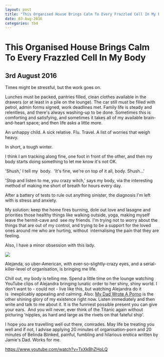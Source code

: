 ```yaml
---
layout: post
title: "This Organised House Brings Calm To Every Frazzled Cell In My Body"
date: 03-Aug-2016
categories: tbd
---
```


# This Organised House Brings Calm To Every Frazzled Cell In My Body

## 3rd August 2016

Times might be stressful,   but the work goes on.

Lunches must be packed,   pantries filled,   clean clothes available in the drawers (or at least in a pile on the lounge). The car still must be filled with petrol, admin forms signed, work deadlines met. Family life is steady and relentless, and there's always washing-up to be done. Sometimes this is comforting and satisfying, and sometimes it takes all of my available brain-and-heart space; and then life asks a little more.

An unhappy child. A sick relative. Flu. Travel. A list of worries that weigh heavy.

In short, a tough winter.

I think I am tracking along fine, one foot in front of the other, and then my body starts doing something to let me know it's not OK.

'Shush,' I tell my  body.  'It's fine, we're on top of it all, body. Shush...'

'Stop and listen to me, you crazy witch,' says my body, via the interesting method of making me short of breath for hours every day.

After a battery of tests to rule out anything sinister, the diagnosis I'm left with is stress and anxiety.

My solution: keep the home fires burning, dole out love and lasagne and priorities those healthy things like walking outside, yoga, making myself leave the hermit-cave and  see my friends. I'm trying not to worry about the things that are out of my control, and trying to be a support for the loved ones around me who are hurting, without  internalising the pain that they are feeling.

Also, I have a minor obsession with this lady.

<img class="photo-horiz" src="https://yt3.ggpht.com/-67MWtaVCQZM/AAAAAAAAAAI/AAAAAAAAAAA/eZiB0mNbLiI/s900-c-k-no-rj-c0xffffff/photo.jpg" />

Alejanda, so uber-American, with ever-so-slightly-crazy eyes, and a serial-killer-level of organisation, is bringing me life.

Chill out, my body is telling me. Spend a little time on the lounge watching YouTube clips of Alejandra bringing lunatic order to her shiny, shiny world. I don't want to - could not - live like this, but watching Alejandra do it is  inexplicably appealing and calming. Also: <a href="http://www.mydadwroteaporno.com/">My Dad Wrote A Porno</a> is the other shining glory of my existence right now. Listen immediately and then write and talk to me about it. It is the funniest possible present you can give your ears.  And you will never, ever think of the Titanic again without picturing 'nipples, as hard and large as the rivets on that fateful ship'.

I hope you are travelling well out there, comrades. May life be treating you well and if not, I advise applying 20 minutes of organisation-porn and 20 minutes of Belinda Blinked, painful, fumbling and hilarious erotica written by Jamie's Dad. Works for me.

https://www.youtube.com/watch?v=TxXkBhZHoLQ

 
